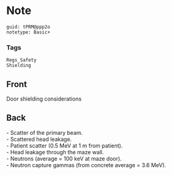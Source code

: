 # Note
```
guid: tPRM@ppp2o
notetype: Basic+
```

### Tags
```
Regs_Safety
Shielding
```

## Front
Door shielding considerations

## Back
<div>- Scatter of the primary beam.</div><div>- Scattered head leakage.</div><div>- Patient scatter (0.5 MeV at 1 m from patient).</div><div>- Head leakage through the maze wall.</div><div>- Neutrons (average = 100 keV at maze door).</div><div>- Neutron capture gammas (from concrete average = 3.6 MeV).</div>
